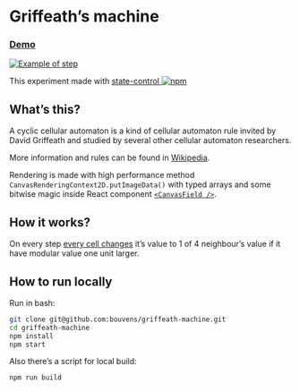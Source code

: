 # Griffeath’s machine

### [Demo](https://bouvens.github.io/griffeath-machine/)

[![Example of step](https://bouvens.github.io/images/griffeath-machine.png)](https://bouvens.github.io/griffeath-machine/)

This experiment made with [state-control ![npm][npm-badge]][npm]

[npm-badge]: https://img.shields.io/npm/v/state-control.png?style=flat-square
[npm]: https://www.npmjs.org/package/state-control

## What’s this?

A cyclic cellular automaton is a kind of cellular automaton rule invited by David Griffeath and studied by several other cellular automaton researchers.

More information and rules can be found in [Wikipedia](https://en.wikipedia.org/wiki/Cyclic_cellular_automaton).

Rendering is made with high performance method `CanvasRenderingContext2D.putImageData()` with typed arrays and some bitwise magic inside React component [`<CanvasField />`](https://github.com/bouvens/griffeath-machine/blob/master/src/components/optimized/CanvasField.jsx).

## How it works?

On every step [every cell changes](https://github.com/bouvens/griffeath-machine/blob/master/src/utils.js) it’s value to 1 of 4 neighbour’s value if it have modular value one unit larger.

## How to run locally

Run in bash:
```bash
git clone git@github.com:bouvens/griffeath-machine.git
cd griffeath-machine
npm install
npm start
```

Also there’s a script for local build:
```bash
npm run build
```

